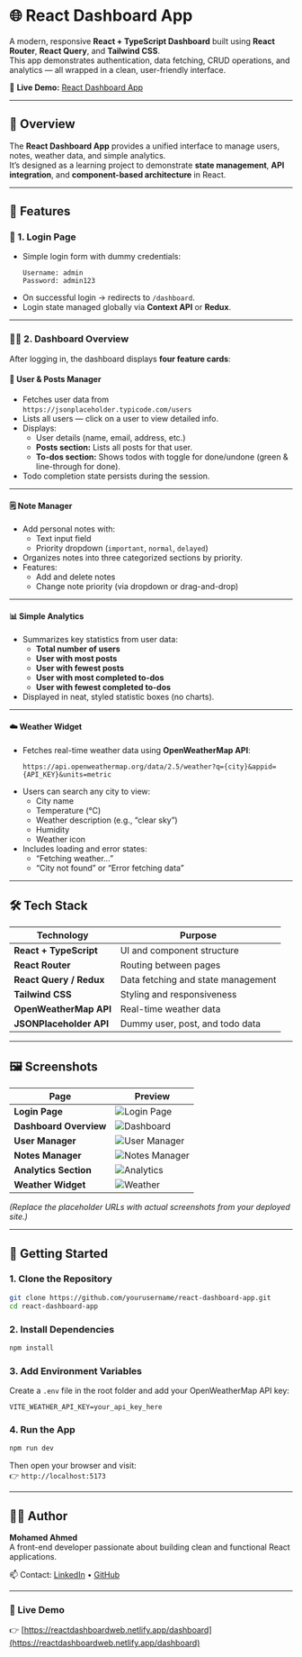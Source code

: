 # 🌐 React Dashboard App

A modern, responsive **React + TypeScript Dashboard** built using **React Router**, **React Query**, and **Tailwind CSS**.  
This app demonstrates authentication, data fetching, CRUD operations, and analytics — all wrapped in a clean, user-friendly interface.

🎥 **Live Demo:** [React Dashboard App](https://reactdashboardweb.netlify.app/dashboard/)

---

## 🚀 Overview

The **React Dashboard App** provides a unified interface to manage users, notes, weather data, and simple analytics.  
It’s designed as a learning project to demonstrate **state management**, **API integration**, and **component-based architecture** in React.

---

## 📂 Features

### 🔐 1. Login Page
- Simple login form with dummy credentials:
  ```
  Username: admin
  Password: admin123
  ```
- On successful login → redirects to `/dashboard`.
- Login state managed globally via **Context API** or **Redux**.

---

### 🧑‍💻 2. Dashboard Overview
After logging in, the dashboard displays **four feature cards**:

#### 🧍 User & Posts Manager
- Fetches user data from  
  `https://jsonplaceholder.typicode.com/users`
- Lists all users — click on a user to view detailed info.
- Displays:
  - User details (name, email, address, etc.)
  - **Posts section:** Lists all posts for that user.
  - **To-dos section:** Shows todos with toggle for done/undone (green & line-through for done).
- Todo completion state persists during the session.

---

#### 🗒️ Note Manager
- Add personal notes with:
  - Text input field  
  - Priority dropdown (`important`, `normal`, `delayed`)
- Organizes notes into three categorized sections by priority.
- Features:
  - Add and delete notes  
  - Change note priority (via dropdown or drag-and-drop)

---

#### 📊 Simple Analytics
- Summarizes key statistics from user data:
  - **Total number of users**
  - **User with most posts**
  - **User with fewest posts**
  - **User with most completed to-dos**
  - **User with fewest completed to-dos**
- Displayed in neat, styled statistic boxes (no charts).

---

#### ☁️ Weather Widget
- Fetches real-time weather data using **OpenWeatherMap API**:
  ```
  https://api.openweathermap.org/data/2.5/weather?q={city}&appid={API_KEY}&units=metric
  ```
- Users can search any city to view:
  - City name  
  - Temperature (°C)  
  - Weather description (e.g., “clear sky”)  
  - Humidity  
  - Weather icon  
- Includes loading and error states:
  - “Fetching weather…”  
  - “City not found” or “Error fetching data”

---

## 🛠️ Tech Stack

| Technology | Purpose |
|-------------|----------|
| **React + TypeScript** | UI and component structure |
| **React Router** | Routing between pages |
| **React Query / Redux** | Data fetching and state management |
| **Tailwind CSS** | Styling and responsiveness |
| **OpenWeatherMap API** | Real-time weather data |
| **JSONPlaceholder API** | Dummy user, post, and todo data |

---

## 🖼️ Screenshots

| Page | Preview |
|------|----------|
| **Login Page** | ![Login Page](https://via.placeholder.com/800x400?text=Login+Page+Preview) |
| **Dashboard Overview** | ![Dashboard](https://via.placeholder.com/800x400?text=Dashboard+Overview) |
| **User Manager** | ![User Manager](https://via.placeholder.com/800x400?text=User+Manager+Preview) |
| **Notes Manager** | ![Notes Manager](https://via.placeholder.com/800x400?text=Notes+Manager+Preview) |
| **Analytics Section** | ![Analytics](https://via.placeholder.com/800x400?text=Analytics+Preview) |
| **Weather Widget** | ![Weather](https://via.placeholder.com/800x400?text=Weather+Widget+Preview) |

*(Replace the placeholder URLs with actual screenshots from your deployed site.)*

---

## 🧭 Getting Started

### 1. Clone the Repository
```bash
git clone https://github.com/yourusername/react-dashboard-app.git
cd react-dashboard-app
```

### 2. Install Dependencies
```bash
npm install
```

### 3. Add Environment Variables
Create a `.env` file in the root folder and add your OpenWeatherMap API key:
```
VITE_WEATHER_API_KEY=your_api_key_here
```

### 4. Run the App
```bash
npm run dev
```
Then open your browser and visit:  
👉 `http://localhost:5173`

---

## 👨‍💻 Author

**Mohamed Ahmed**  
A front-end developer passionate about building clean and functional React applications.

📫 Contact: [LinkedIn](#) • [GitHub](#)

---

### 🔗 Live Demo
👉 [https://reactdashboardweb.netlify.app/dashboard](https://reactdashboardweb.netlify.app/dashboard)
